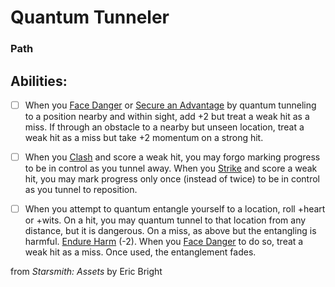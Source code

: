 # Quantum Tunneler
### Path


## Abilities:


- [ ] When you [Face Danger](40_Mechanics/Moves/Adventure/Face_Danger.md) or [Secure an Advantage](40_Mechanics/Moves/Adventure/Secure_an_Advantage.md) by quantum tunneling to a position nearby and within sight, add +2 but treat a weak hit as a miss. If through an obstacle to a nearby but unseen location, treat a weak hit as a miss but take +2 momentum on a strong hit.

- [ ] When you [Clash](Clash.md) and score a weak hit, you may forgo marking progress to be in control as you tunnel away. When you [Strike](Strike.md) and score a weak hit, you may mark progress only once (instead of twice) to be in control as you tunnel to reposition.

- [ ] When you attempt to quantum entangle yourself to a location, roll +heart or +wits. On a hit, you may quantum tunnel to that location from any distance, but it is dangerous. On a miss, as above but the entangling is harmful. [Endure Harm](Endure_Harm.md) (-2). When you [Face Danger](40_Mechanics/Moves/Adventure/Face_Danger.md) to do so, treat a weak hit as a miss. Once used, the entanglement fades.



from *Starsmith: Assets* by Eric Bright